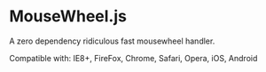 MouseWheel.js
=============

A zero dependency ridiculous fast mousewheel handler.

Compatible with: IE8+, FireFox, Chrome, Safari, Opera, iOS, Android